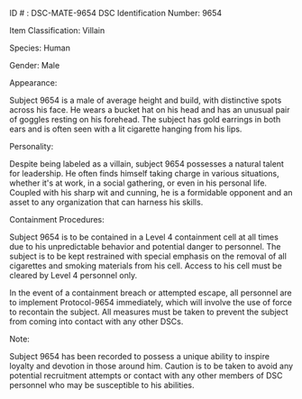 ID # : DSC-MATE-9654
DSC Identification Number: 9654

Item Classification: Villain

Species: Human

Gender: Male

Appearance:

Subject 9654 is a male of average height and build, with distinctive spots across his face. He wears a bucket hat on his head and has an unusual pair of goggles resting on his forehead. The subject has gold earrings in both ears and is often seen with a lit cigarette hanging from his lips.

Personality:

Despite being labeled as a villain, subject 9654 possesses a natural talent for leadership. He often finds himself taking charge in various situations, whether it's at work, in a social gathering, or even in his personal life. Coupled with his sharp wit and cunning, he is a formidable opponent and an asset to any organization that can harness his skills.

Containment Procedures:

Subject 9654 is to be contained in a Level 4 containment cell at all times due to his unpredictable behavior and potential danger to personnel. The subject is to be kept restrained with special emphasis on the removal of all cigarettes and smoking materials from his cell. Access to his cell must be cleared by Level 4 personnel only.

In the event of a containment breach or attempted escape, all personnel are to implement Protocol-9654 immediately, which will involve the use of force to recontain the subject. All measures must be taken to prevent the subject from coming into contact with any other DSCs.

Note:

Subject 9654 has been recorded to possess a unique ability to inspire loyalty and devotion in those around him. Caution is to be taken to avoid any potential recruitment attempts or contact with any other members of DSC personnel who may be susceptible to his abilities.